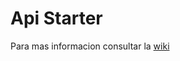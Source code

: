# Api Starter

Para mas informacion consultar la [wiki](https://github.com/abeldevelop/backend-architecture/wiki/Api-Starter)
